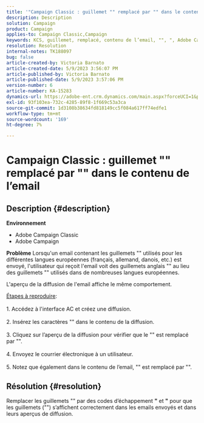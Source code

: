 ```yaml
---
title: '"Campaign Classic : guillemet "" remplacé par "" dans le contenu de l’email'
description: Description
solution: Campaign
product: Campaign
applies-to: Campaign Classic,Campaign
keywords: KCS, guillemet, remplacé, contenu de l’email, "", ", Adobe Campaign, Adobe Campaign Classic
resolution: Resolution
internal-notes: TK188097
bug: false
article-created-by: Victoria Barnato
article-created-date: 5/9/2023 3:56:07 PM
article-published-by: Victoria Barnato
article-published-date: 5/9/2023 3:57:06 PM
version-number: 6
article-number: KA-15283
dynamics-url: https://adobe-ent.crm.dynamics.com/main.aspx?forceUCI=1&pagetype=entityrecord&etn=knowledgearticle&id=2744b2ff-81ee-ed11-8849-6045bd0065b6
exl-id: 93f103ea-732c-4285-89f8-1f669c53a3ca
source-git-commit: 1d3108b38634fd818149cc5f084a617ff74edfe1
workflow-type: tm+mt
source-wordcount: '169'
ht-degree: 7%

---
```


# Campaign Classic : guillemet &quot;&quot; remplacé par &quot;&quot; dans le contenu de l’email

## Description {#description}


<b>Environnement</b>

- Adobe Campaign Classic
- Adobe Campaign


<b>Problème</b>
Lorsqu&#39;un email contenant les guillemets &quot;&quot; utilisés pour les différentes langues européennes (français, allemand, danois, etc.) est envoyé, l&#39;utilisateur qui reçoit l&#39;email voit des guillemets anglais &quot;&quot; au lieu des guillemets &quot;&quot; utilisés dans de nombreuses langues européennes.

L&#39;aperçu de la diffusion de l&#39;email affiche le même comportement.

<u>Étapes à reproduire</u>:<br><br>1. Accédez à l&#39;interface AC et créez une diffusion.<br><br>2. Insérez les caractères &quot;&quot; dans le contenu de la diffusion.<br><br>3. Cliquez sur l’aperçu de la diffusion pour vérifier que le &quot;&quot; est remplacé par &quot;&quot;.<br><br>4. Envoyez le courrier électronique à un utilisateur.<br><br>5. Notez que également dans le contenu de l’email, &quot;&quot; est remplacé par &quot;&quot;.<br>

## Résolution {#resolution}


Remplacer les guillemets &quot;&quot; par des codes d’échappement <b>&quot;</b> et <b>&quot;</b> pour que les guillemets (&quot;&quot;) s’affichent correctement dans les emails envoyés et dans leurs aperçus de diffusion.

